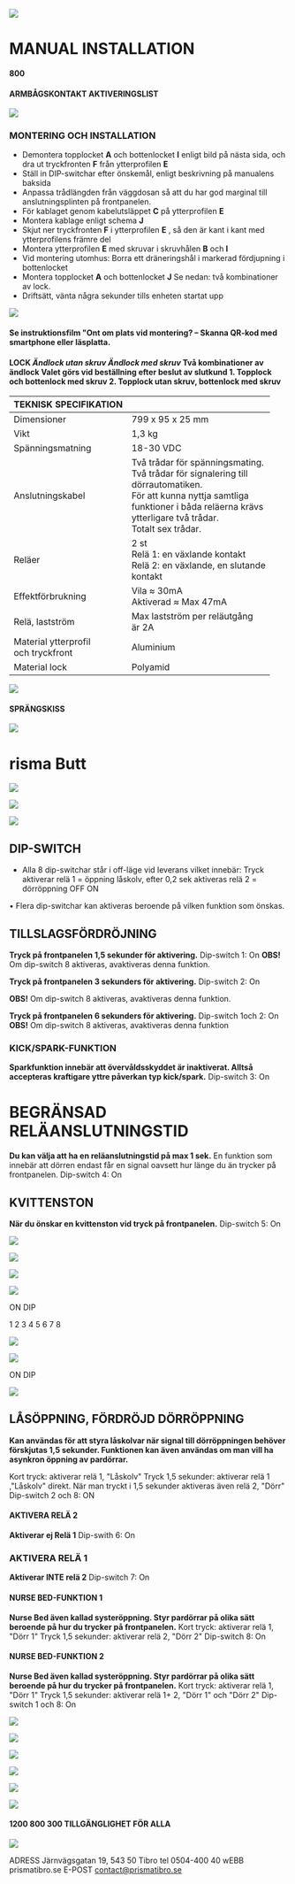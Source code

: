 ![](_page_0_Picture_1.jpeg)

# **MANUAL INSTALLATION**

**800**

#### **ARMBÅGSKONTAKT AKTIVERINGSLIST**

![](_page_0_Picture_5.jpeg)

### **MONTERING OCH INSTALLATION**

- Demontera topplocket **A** och bottenlocket **I** enligt bild på nästa sida, och dra ut tryckfronten **F** från ytterprofilen **E**
- Ställ in DIP-switchar efter önskemål, enligt beskrivning på manualens baksida
- Anpassa trådlängden från väggdosan så att du har god marginal till anslutningsplinten på frontpanelen.
- För kablaget genom kabelutsläppet **C** på ytterprofilen **E**
- Montera kablage enligt schema **J**
- Skjut ner tryckfronten **F** i ytterprofilen **E** , så den är kant i kant med ytterprofilens främre del
- Montera ytterprofilen **E** med skruvar i skruvhålen **B** och **I**
- Vid montering utomhus: Borra ett dräneringshål i markerad fördjupning i bottenlocket
- Montera topplocket **A** och bottenlocket **J** Se nedan: två kombinationer av lock.
- Driftsätt, vänta några sekunder tills enheten startat upp

![](_page_1_Picture_12.jpeg)

#### **Se instruktionsfilm** "Ont om plats vid montering? – Skanna QR-kod med smartphone eller läsplatta.

#### **LOCK** *Ändlock utan skruv Ändlock med skruv* **Två kombinationer av ändlock** Valet görs vid beställning efter beslut av slutkund 1. Topplock och bottenlock med skruv 2. Topplock utan skruv, bottenlock med skruv

| TEKNISK SPECIFIKATION                  |                                                                                                                                                                                                              |
|----------------------------------------|--------------------------------------------------------------------------------------------------------------------------------------------------------------------------------------------------------------|
| Dimensioner                            | 799 x 95 x 25 mm                                                                                                                                                                                             |
| Vikt                                   | 1,3 kg                                                                                                                                                                                                       |
| Spänningsmatning                       | 18-30 VDC                                                                                                                                                                                                    |
| Anslutningskabel                       | Två trådar för spänningsmating.<br>Två trådar för signalering till<br>dörrautomatiken.<br>För att kunna nyttja samtliga<br>funktioner i båda reläerna krävs<br>ytterligare två trådar.<br>Totalt sex trådar. |
| Reläer                                 | 2 st<br>Relä 1: en växlande kontakt<br>Relä 2: en växlande, en slutande<br>kontakt                                                                                                                           |
| Effektförbrukning                      | Vila ≈ 30mA<br>Aktiverad ≈ Max 47mA                                                                                                                                                                          |
| Relä, lastström                        | Max lastström per reläutgång<br>är 2A                                                                                                                                                                        |
| Material ytterprofil<br>och tryckfront | Aluminium                                                                                                                                                                                                    |
| Material lock                          | Polyamid                                                                                                                                                                                                     |

![](_page_2_Picture_0.jpeg)

#### **SPRÄNGSKISS**

![](_page_2_Figure_2.jpeg)

# risma Butt

![](_page_3_Figure_1.jpeg)

![](_page_3_Figure_2.jpeg)

![](_page_4_Figure_0.jpeg)

## **DIP-SWITCH**

- Alla 8 dip-switchar står i off-läge vid leverans vilket innebär: Tryck aktiverar relä 1 = öppning låskolv, efter 0,2 sek aktiveras relä 2 = dörröppning
OFF ON

• Flera dip-switchar kan aktiveras beroende på vilken funktion som önskas.

## **TILLSLAGSFÖRDRÖJNING**

**Tryck på frontpanelen 1,5 sekunder för aktivering.** Dip-switch 1: On **OBS!** Om dip-switch 8 aktiveras, avaktiveras denna funktion.

**Tryck på frontpanelen 3 sekunders för aktivering.**  Dip-switch 2: On

**OBS!** Om dip-switch 8 aktiveras, avaktiveras denna funktion.

**Tryck på frontpanelen 6 sekunders för aktivering.**  Dip-switch 1och 2: On **OBS!** Om dip-switch 8 aktiveras, avaktiveras denna funktion

### **KICK/SPARK-FUNKTION**

**Sparkfunktion innebär att övervåldsskyddet är inaktiverat. Alltså accepteras kraftigare yttre påverkan typ kick/spark.** Dip-switch 3: On

# **BEGRÄNSAD RELÄANSLUTNINGSTID**

**Du kan välja att ha en reläanslutningstid på max 1 sek.**  En funktion som innebär att dörren endast får en signal oavsett hur länge du än trycker på frontpanelen. Dip-switch 4: On

## **KVITTENSTON**

**När du önskar en kvittenston vid tryck på frontpanelen.**  Dip-switch 5: On

![](_page_5_Picture_16.jpeg)

![](_page_5_Picture_17.jpeg)

![](_page_5_Picture_18.jpeg)

![](_page_5_Picture_19.jpeg)

ON DIP

1 2 3 4 5 6 7 8

![](_page_5_Picture_20.jpeg)

![](_page_5_Picture_21.jpeg)

ON DIP

![](_page_6_Picture_0.jpeg)

## **LÅSÖPPNING, FÖRDRÖJD DÖRRÖPPNING**

**Kan användas för att styra låskolvar när signal till dörröppningen behöver förskjutas 1,5 sekunder. Funktionen kan även användas om man vill ha asynkron öppning av pardörrar.**

Kort tryck: aktiverar relä 1, "Låskolv" Tryck 1,5 sekunder: aktiverar relä 1 ,"Låskolv" direkt. När man tryckt i 1,5 sekunder aktiveras även relä 2, "Dörr" Dip-switch 2 och 8: ON

#### **AKTIVERA RELÄ 2**

**Aktiverar ej Relä 1** Dip-swith 6: On

### **AKTIVERA RELÄ 1**

**Aktiverar INTE relä 2** Dip-switch 7: On

#### **NURSE BED-FUNKTION 1**

**Nurse Bed även kallad systeröppning. Styr pardörrar på olika sätt beroende på hur du trycker på frontpanelen.** Kort tryck: aktiverar relä 1, "Dörr 1" Tryck 1,5 sekunder: aktiverar relä 2, "Dörr 2" Dip-switch 8: On

#### **NURSE BED-FUNKTION 2**

**Nurse Bed även kallad systeröppning. Styr pardörrar på olika sätt beroende på hur du trycker på frontpanelen.** Kort tryck: aktiverar relä 1, "Dörr 1" Tryck 1,5 sekunder: aktiverar relä 1+ 2, "Dörr 1" och "Dörr 2" Dip-switch 1 och 8: On

![](_page_6_Picture_12.jpeg)

![](_page_6_Picture_13.jpeg)

![](_page_6_Figure_14.jpeg)

![](_page_6_Figure_15.jpeg)

![](_page_6_Figure_16.jpeg)

![](_page_7_Picture_0.jpeg)

#### 1200 800 300 TILLGÄNGLIGHET FÖR ALLA

![](_page_7_Picture_2.jpeg)

ADRESS Järnvägsgatan 19, 543 50 Tibro tel 0504-400 40 wEBB prismatibro.se E-POST contact@prismatibro.se